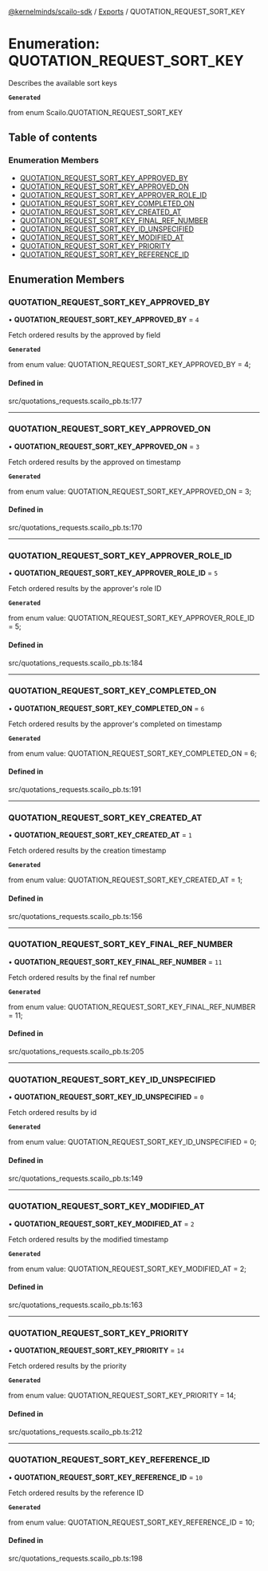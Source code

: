 [@kernelminds/scailo-sdk](../README.md) / [Exports](../modules.md) / QUOTATION\_REQUEST\_SORT\_KEY

# Enumeration: QUOTATION\_REQUEST\_SORT\_KEY

Describes the available sort keys

**`Generated`**

from enum Scailo.QUOTATION_REQUEST_SORT_KEY

## Table of contents

### Enumeration Members

- [QUOTATION\_REQUEST\_SORT\_KEY\_APPROVED\_BY](QUOTATION_REQUEST_SORT_KEY.md#quotation_request_sort_key_approved_by)
- [QUOTATION\_REQUEST\_SORT\_KEY\_APPROVED\_ON](QUOTATION_REQUEST_SORT_KEY.md#quotation_request_sort_key_approved_on)
- [QUOTATION\_REQUEST\_SORT\_KEY\_APPROVER\_ROLE\_ID](QUOTATION_REQUEST_SORT_KEY.md#quotation_request_sort_key_approver_role_id)
- [QUOTATION\_REQUEST\_SORT\_KEY\_COMPLETED\_ON](QUOTATION_REQUEST_SORT_KEY.md#quotation_request_sort_key_completed_on)
- [QUOTATION\_REQUEST\_SORT\_KEY\_CREATED\_AT](QUOTATION_REQUEST_SORT_KEY.md#quotation_request_sort_key_created_at)
- [QUOTATION\_REQUEST\_SORT\_KEY\_FINAL\_REF\_NUMBER](QUOTATION_REQUEST_SORT_KEY.md#quotation_request_sort_key_final_ref_number)
- [QUOTATION\_REQUEST\_SORT\_KEY\_ID\_UNSPECIFIED](QUOTATION_REQUEST_SORT_KEY.md#quotation_request_sort_key_id_unspecified)
- [QUOTATION\_REQUEST\_SORT\_KEY\_MODIFIED\_AT](QUOTATION_REQUEST_SORT_KEY.md#quotation_request_sort_key_modified_at)
- [QUOTATION\_REQUEST\_SORT\_KEY\_PRIORITY](QUOTATION_REQUEST_SORT_KEY.md#quotation_request_sort_key_priority)
- [QUOTATION\_REQUEST\_SORT\_KEY\_REFERENCE\_ID](QUOTATION_REQUEST_SORT_KEY.md#quotation_request_sort_key_reference_id)

## Enumeration Members

### QUOTATION\_REQUEST\_SORT\_KEY\_APPROVED\_BY

• **QUOTATION\_REQUEST\_SORT\_KEY\_APPROVED\_BY** = ``4``

Fetch ordered results by the approved by field

**`Generated`**

from enum value: QUOTATION_REQUEST_SORT_KEY_APPROVED_BY = 4;

#### Defined in

src/quotations_requests.scailo_pb.ts:177

___

### QUOTATION\_REQUEST\_SORT\_KEY\_APPROVED\_ON

• **QUOTATION\_REQUEST\_SORT\_KEY\_APPROVED\_ON** = ``3``

Fetch ordered results by the approved on timestamp

**`Generated`**

from enum value: QUOTATION_REQUEST_SORT_KEY_APPROVED_ON = 3;

#### Defined in

src/quotations_requests.scailo_pb.ts:170

___

### QUOTATION\_REQUEST\_SORT\_KEY\_APPROVER\_ROLE\_ID

• **QUOTATION\_REQUEST\_SORT\_KEY\_APPROVER\_ROLE\_ID** = ``5``

Fetch ordered results by the approver's role ID

**`Generated`**

from enum value: QUOTATION_REQUEST_SORT_KEY_APPROVER_ROLE_ID = 5;

#### Defined in

src/quotations_requests.scailo_pb.ts:184

___

### QUOTATION\_REQUEST\_SORT\_KEY\_COMPLETED\_ON

• **QUOTATION\_REQUEST\_SORT\_KEY\_COMPLETED\_ON** = ``6``

Fetch ordered results by the approver's completed on timestamp

**`Generated`**

from enum value: QUOTATION_REQUEST_SORT_KEY_COMPLETED_ON = 6;

#### Defined in

src/quotations_requests.scailo_pb.ts:191

___

### QUOTATION\_REQUEST\_SORT\_KEY\_CREATED\_AT

• **QUOTATION\_REQUEST\_SORT\_KEY\_CREATED\_AT** = ``1``

Fetch ordered results by the creation timestamp

**`Generated`**

from enum value: QUOTATION_REQUEST_SORT_KEY_CREATED_AT = 1;

#### Defined in

src/quotations_requests.scailo_pb.ts:156

___

### QUOTATION\_REQUEST\_SORT\_KEY\_FINAL\_REF\_NUMBER

• **QUOTATION\_REQUEST\_SORT\_KEY\_FINAL\_REF\_NUMBER** = ``11``

Fetch ordered results by the final ref number

**`Generated`**

from enum value: QUOTATION_REQUEST_SORT_KEY_FINAL_REF_NUMBER = 11;

#### Defined in

src/quotations_requests.scailo_pb.ts:205

___

### QUOTATION\_REQUEST\_SORT\_KEY\_ID\_UNSPECIFIED

• **QUOTATION\_REQUEST\_SORT\_KEY\_ID\_UNSPECIFIED** = ``0``

Fetch ordered results by id

**`Generated`**

from enum value: QUOTATION_REQUEST_SORT_KEY_ID_UNSPECIFIED = 0;

#### Defined in

src/quotations_requests.scailo_pb.ts:149

___

### QUOTATION\_REQUEST\_SORT\_KEY\_MODIFIED\_AT

• **QUOTATION\_REQUEST\_SORT\_KEY\_MODIFIED\_AT** = ``2``

Fetch ordered results by the modified timestamp

**`Generated`**

from enum value: QUOTATION_REQUEST_SORT_KEY_MODIFIED_AT = 2;

#### Defined in

src/quotations_requests.scailo_pb.ts:163

___

### QUOTATION\_REQUEST\_SORT\_KEY\_PRIORITY

• **QUOTATION\_REQUEST\_SORT\_KEY\_PRIORITY** = ``14``

Fetch ordered results by the priority

**`Generated`**

from enum value: QUOTATION_REQUEST_SORT_KEY_PRIORITY = 14;

#### Defined in

src/quotations_requests.scailo_pb.ts:212

___

### QUOTATION\_REQUEST\_SORT\_KEY\_REFERENCE\_ID

• **QUOTATION\_REQUEST\_SORT\_KEY\_REFERENCE\_ID** = ``10``

Fetch ordered results by the reference ID

**`Generated`**

from enum value: QUOTATION_REQUEST_SORT_KEY_REFERENCE_ID = 10;

#### Defined in

src/quotations_requests.scailo_pb.ts:198
